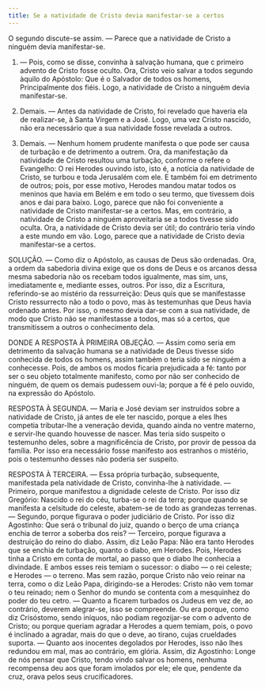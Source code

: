 ```yaml
---
title: Se a natividade de Cristo devia manifestar-se a certos
---
```


O segundo discute-se assim. — Parece que a natividade de Cristo a ninguém devia manifestar-se.  

1. — Pois, como se disse, convinha à salvação humana, que c primeiro advento de Cristo fosse oculto. Ora, Cristo veio salvar a todos segundo àquilo do Apóstolo: Que é o Salvador de todos os homens, Principalmente dos fiéis. Logo, a natividade de Cristo a ninguém devia manifestar-se.  

2. Demais. — Antes da natividade de Cristo, foi revelado que haveria ela de realizar-se, à Santa Virgem e a José. Logo, uma vez Cristo nascido, não era necessário que a sua natividade fosse revelada a outros.  

3. Demais. — Nenhum homem prudente manifesta o que pode ser causa de turbação e de detrimento a outrem. Ora, da manifestação da natividade de Cristo resultou uma turbação, conforme o refere o Evangelho: O rei Herodes ouvindo isto, isto é, a notícia da natividade de Cristo, se turbou e toda Jerusalém com ele. E também foi em detrimento de outros; pois, por esse motivo, Herodes mandou matar todos os meninos que havia em Belém e em todo o seu termo, que tivessem dois anos e dai para baixo. Logo, parece que não foi conveniente a natividade de Cristo manifestar-se a certos.  Mas, em contrário, a natividade de Cristo a ninguém aproveitaria se a todos tivesse sido oculta. Ora, a natividade de Cristo devia ser útil; do contrário teria vindo a este mundo em vão. Logo, parece que a natividade de Cristo devia manifestar-se a certos.  

SOLUÇÃO. — Como diz o Apóstolo, as causas de Deus são ordenadas. Ora, a ordem da sabedoria divina exige que os dons de Deus e os arcanos dessa mesma sabedoria não os recebam todos igualmente, mas sim, uns, imediatamente e, mediante esses, outros. Por isso, diz a Escritura, referindo-se ao mistério da ressurreição: Deus quis que se manifestasse Cristo ressurrecto não a todo o povo, mas às testemunhas que Deus havia ordenado antes. Por isso, o mesmo devia dar-se com a sua natividade, de modo que Cristo não se manifestasse a todos, mas só a certos, que transmitissem a outros o conhecimento dela.  

DONDE A RESPOSTA À PRIMEIRA OBJEÇÃO. — Assim como seria em detrimento da salvação humana se a natividade de Deus tivesse sido conhecida de todos os homens, assim também o teria sido se ninguém a conhecesse. Pois, de ambos os modos ficaria prejudicada a fé: tanto por ser o seu objeto totalmente manifesto, como por não ser conhecido de ninguém, de quem os demais pudessem ouvi-la; porque a fé é pelo ouvido, na expressão do Apóstolo.  

RESPOSTA À SEGUNDA. — Maria e José deviam ser instruídos sobre a natividade de Cristo, já antes de ele ter nascido, porque a eles lhes competia tributar-lhe a veneração devida, quando ainda no ventre materno, e servir-lhe quando houvesse de nascer. Mas teria sido suspeito o testemunho deles, sobre a magnificência de Cristo, por provir de pessoa da família. Por isso era necessário fosse manifesto aos estranhos o mistério, pois o testemunho desses não poderia ser suspeito.  

RESPOSTA À TERCEIRA. — Essa própria turbação, subsequente, manifestada pela natividade de Cristo, convinha-lhe à natividade. — Primeiro, porque manifestou a dignidade celeste de Cristo. Por isso diz Gregório: Nascido o rei do céu, turba-se o rei da terra; porque quando se manifesta a celsitude do celeste, abatem-se de todo as grandezas terrenas. — Segundo, porque figurava o poder judiciário de Cristo. Por isso diz Agostinho: Que será o tribunal do juiz, quando o berço de uma criança enchia de terror a soberba dos reis? — Terceiro, porque figurava a destruição do reino do diabo. Assim, diz Leão Papa: Não era tanto Herodes que se enchia de turbação, quanto o diabo, em Herodes. Pois, Herodes tinha a Cristo em conta de mortal, ao passo que o diabo lhe conhecia a divindade. E ambos esses reis temiam o sucessor: o diabo — o rei celeste; e Herodes — o terreno. Mas sem razão, porque Cristo não veio reinar na terra, como o diz Leão Papa, dirigindo-se a Herodes: Cristo não vem tomar o teu reinado; nem o Senhor do mundo se contenta com a mesquinhez do poder do teu cetro. — Quanto a ficarem turbados os Judeus em vez de, ao contrário, deverem alegrar-se, isso se compreende. Ou era porque, como diz Crisóstomo, sendo iníquos, não podiam regozijar-se com o advento de Cristo; ou porque queriam agradar a Herodes a quem temiam, pois, o povo é inclinado a agradar, mais do que o deve, ao tirano, cujas crueldades suporta. — Quanto aos inocentes degolados por Herodes, isso não lhes redundou em mal, mas ao contrário, em glória. Assim, diz Agostinho: Longe de nós pensar que Cristo, tendo vindo salvar os homens, nenhuma recompensa deu aos que foram imolados por ele; ele que, pendente da cruz, orava pelos seus crucificadores.